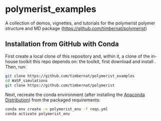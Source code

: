 # polymerist_examples
A collection of demos, vignettes, and tutorials for the polymerist polymer structure and MD package (https://github.com/timbernat/polymerist)

## Installation from GitHub with Conda
First create a local clone of this repository and, within it, a clone of the in-house toolkit this repo depends on:
the toolkit, first download and install . Then, run:
```sh
git clone https://github.com/timbernat/polymerist_examples
cd WaSP_simulations
git clone https://github.com/timbernat/polymerist
```

Next, recreate the conda environment (after installing the [Anaconda Distribution](https://www.anaconda.com/download)) from the packaged requirements:
```sh
conda env create -n polymerist_env -f reqs.yml
conda activate polymerist_env
```
